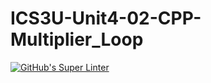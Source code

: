 # ICS3U-Unit4-02-CPP-Multiplier_Loop

[![GitHub's Super Linter](https://github.com/Rodas-Nega1/ICS3U-Unit4-02-CPP-Multiplier_Loop/workflows/GitHub's%20Super%20Linter/badge.svg)](https://github.com/Rodas-Nega1/ICS3U-Unit4-02-CPP-Multiplier_Loop/actions)
